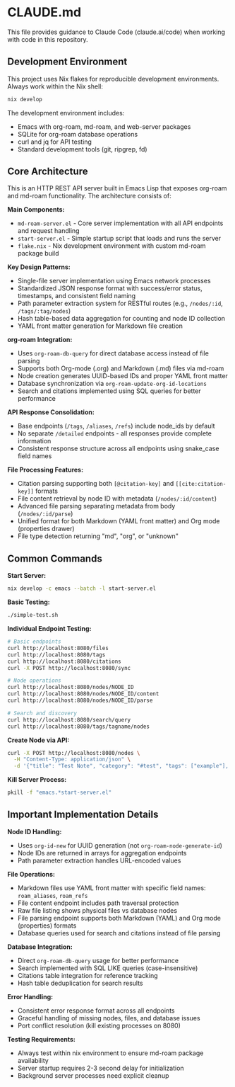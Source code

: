 # CLAUDE.md

This file provides guidance to Claude Code (claude.ai/code) when working with code in this repository.

## Development Environment

This project uses Nix flakes for reproducible development environments. Always work within the Nix shell:

```bash
nix develop
```

The development environment includes:
- Emacs with org-roam, md-roam, and web-server packages
- SQLite for org-roam database operations  
- curl and jq for API testing
- Standard development tools (git, ripgrep, fd)

## Core Architecture

This is an HTTP REST API server built in Emacs Lisp that exposes org-roam and md-roam functionality. The architecture consists of:

**Main Components:**
- `md-roam-server.el` - Core server implementation with all API endpoints and request handling
- `start-server.el` - Simple startup script that loads and runs the server
- `flake.nix` - Nix development environment with custom md-roam package build

**Key Design Patterns:**
- Single-file server implementation using Emacs network processes
- Standardized JSON response format with success/error status, timestamps, and consistent field naming
- Path parameter extraction system for RESTful routes (e.g., `/nodes/:id`, `/tags/:tag/nodes`)
- Hash table-based data aggregation for counting and node ID collection
- YAML front matter generation for Markdown file creation

**org-roam Integration:**
- Uses `org-roam-db-query` for direct database access instead of file parsing
- Supports both Org-mode (.org) and Markdown (.md) files via md-roam
- Node creation generates UUID-based IDs and proper YAML front matter
- Database synchronization via `org-roam-update-org-id-locations`
- Search and citations implemented using SQL queries for better performance

**API Response Consolidation:**
- Base endpoints (`/tags`, `/aliases`, `/refs`) include node_ids by default
- No separate `/detailed` endpoints - all responses provide complete information
- Consistent response structure across all endpoints using snake_case field names

**File Processing Features:**
- Citation parsing supporting both `[@citation-key]` and `[[cite:citation-key]]` formats
- File content retrieval by node ID with metadata (`/nodes/:id/content`)
- Advanced file parsing separating metadata from body (`/nodes/:id/parse`)
- Unified format for both Markdown (YAML front matter) and Org mode (properties drawer)
- File type detection returning "md", "org", or "unknown"

## Common Commands

**Start Server:**
```bash
nix develop -c emacs --batch -l start-server.el
```

**Basic Testing:**
```bash
./simple-test.sh
```

**Individual Endpoint Testing:**
```bash
# Basic endpoints
curl http://localhost:8080/files
curl http://localhost:8080/tags
curl http://localhost:8080/citations
curl -X POST http://localhost:8080/sync

# Node operations
curl http://localhost:8080/nodes/NODE_ID
curl http://localhost:8080/nodes/NODE_ID/content
curl http://localhost:8080/nodes/NODE_ID/parse

# Search and discovery  
curl http://localhost:8080/search/query
curl http://localhost:8080/tags/tagname/nodes
```

**Create Node via API:**
```bash
curl -X POST http://localhost:8080/nodes \
  -H "Content-Type: application/json" \
  -d '{"title": "Test Note", "category": "#test", "tags": ["example"], "content": "Note content"}'
```

**Kill Server Process:**
```bash
pkill -f "emacs.*start-server.el"
```

## Important Implementation Details

**Node ID Handling:**
- Uses `org-id-new` for UUID generation (not `org-roam-node-generate-id`)
- Node IDs are returned in arrays for aggregation endpoints
- Path parameter extraction handles URL-encoded values

**File Operations:**
- Markdown files use YAML front matter with specific field names: `roam_aliases`, `roam_refs`
- File content endpoint includes path traversal protection
- Raw file listing shows physical files vs database nodes
- File parsing endpoint supports both Markdown (YAML) and Org mode (properties) formats
- Database queries used for search and citations instead of file parsing

**Database Integration:**
- Direct `org-roam-db-query` usage for better performance
- Search implemented with SQL LIKE queries (case-insensitive)
- Citations table integration for reference tracking
- Hash table deduplication for search results

**Error Handling:**
- Consistent error response format across all endpoints
- Graceful handling of missing nodes, files, and database issues
- Port conflict resolution (kill existing processes on 8080)

**Testing Requirements:**
- Always test within nix environment to ensure md-roam package availability
- Server startup requires 2-3 second delay for initialization
- Background server processes need explicit cleanup